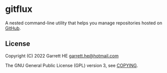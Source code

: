 # gitflux

A nested command-line utility that helps you manage repositories hosted
on [GitHub][1].

## License

Copyright (C) 2022 Garrett HE <garrett.he@hotmail.com>

The GNU General Public License (GPL) version 3, see [COPYING](./COPYING).

[1]: https://github.com/
